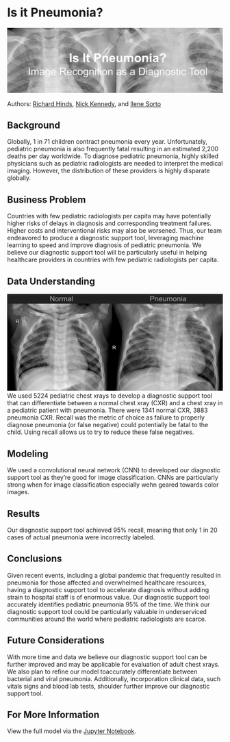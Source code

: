 # Is it Pneumonia?

![image](https://github.com/RH3421/Project-4/blob/main/Images/Header.png)

Authors:  [Richard Hinds](https://github.com/RH3421), [Nick Kennedy](https://github.com/nikennedy), and [Ilene Sorto](https://github.com/ileneee )

## Background
Globally, 1 in 71 children contract pneumonia every year. Unfortunately, pediatric pneumonia is also frequently fatal resulting in an estimated 2,200 deaths per day worldwide. To diagnose pediatric pneumonia, highly skilled physicians such as pediatric radiologists are needed to interpret the medical imaging. However, the distribution of these providers is highly disparate globally. 

## Business Problem
Countries with few pediatric radiologists per capita may have potentially higher risks of delays in diagnosis and corresponding treatment failures. Higher costs and interventional risks may also be worsened. Thus, our team endeavored to produce a diagnostic support tool, leveraging machine learning to speed and improve diagnosis of pediatric pneumonia. We believe our diagnostic support tool will be particularly useful in helping healthcare providers in countries with few pediatric radiologists per capita.

## Data Understanding
![image](https://github.com/RH3421/Project-4/blob/main/Images/Normal%20v%20PNA%20CXR.png)
We used 5224 pediatric chest xrays to develop a diagnostic support tool that can differentiate between a normal chest xray (CXR) and a chest xray in a pediatric patient with pneumonia. There were 1341 normal CXR, 3883 pneumonia CXR. Recall was the metric of choice as failure to properly diagnose pneumonia (or false negative) could potentially be fatal to the child. Using recall allows us to try to reduce these false negatives.

## Modeling
We used a convolutional neural network (CNN) to developed our diagnostic support tool as they’re good for image classification. CNNs are particularly strong when for image classification especially wehn geared towards color images.

## Results
Our diagnostic support tool achieved 95% recall, meaning that only 1 in 20 cases of actual pneumonia were incorrectly labeled.

## Conclusions
Given recent events, including a global pandemic that frequently resulted in pneumonia for those affected and overwhelmed healthcare resources, having a diagnostic support tool to accelerate diagnosis without adding strain to hospital staff is of enormous value. Our diagnostic support tool accurately identifies pediatric pneumonia 95% of the time. We think our diagnostic support tool could be particularly valuable in underserviced communities around the world where pediatric radiologists are scarce.

## Future Considerations
With more time and data we believe our diagnostic support tool can be further improved and may be applicable for evaluation of adult chest xrays. We also plan to refine our model toaccurately differentiate between bacterial and viral pneumonia. Additionally, incorporation clinical data, such vitals signs and blood lab tests, shoulder further improve our diagnostic support tool.

## For More Information
View the full model via the [Jupyter Notebook](https://github.com/RH3421/Project-4/blob/main/Main_Notebook.ipynb).


